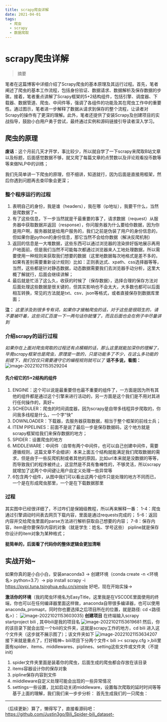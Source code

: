 ```yaml
---
title: scrapy爬虫详解
date: 2021-04-01
tags: 
  - 爬虫
  - scrapy
  - 数据爬取
---
```


# scrapy爬虫详解

> 摘要

<!-- DESC SEP -->

笔者在这篇博客中详细介绍了Scrapy爬虫的基本原理及其运行过程。首先，笔者阐述了爬虫的基本工作流程，包括身份验证、数据请求、数据解析及保存数据的步骤。接着，笔者重点讲解了Scrapy框架的5+2结构组件，包括引擎、调度器、下载器、数据管道、爬虫、中间件等，强调了各组件的功能及其在爬虫工作中的重要性。通过图示，笔者进一步解释了数据从请求到保存的整个流程，让读者对Scrapy的操作有了更深的理解。此外，笔者还提供了安装Scrapy及创建项目的实战指导，鼓励小白用户勇于尝试，最终通过实例和源码链接引导读者深入学习。

<!-- DESC SEP -->

## 爬虫的原理

**废话**：这个月前几天才开学，事比较少，所以就自学了一下scrapy来爬取B站文章以及标题，后面感觉数据不够，就又爬了每篇文章的点赞数以及评论观看投币数等等来做NLP中的训练；

我们先简单讲一下爬虫的原理，但不细讲，知道就行，因为后面是直接用框架，然后你遇到问题再去查印象会更深；
### 整个程序运行的过程

 1. 表明自己的身份，我是谁（headers），我在哪（ip地址），我要干什么，当然是爬数据了~
 2. 有了这些信息，下一步当然就是干最重要的事了，请求数据（request）从服务器中获取数据并返回（response），你问服务器为什么要给你数据，因为你是用户啊，服务器就是给用户服务的，我们之前是伪装了用户的身份信息的，但如果你是python的身份信息，那它当然不会给你数据（解决反爬机制）
 3. 返回的信息是一大堆数据，这些东西可以通过浏览器的渲染排好版地展示再用户地面前，但是我们当然不可能每次都通过浏览器来人工地处理数据，所以需要使用一种规则来获取我们想要的数据（这里地数据每次地格式是差不多的，如果有差别需要重新设计规则）比如：正则表达式、xpath、css选择器等等，当然，这些都是针对静态数据，动态数据需要我们去浏览器手动分析，这里大概了解就行，后面会继续讲解；
 4. 最后就是忙活了这么久，收获的时候了（保存数据），选择合理的保存方法对后面处理这些数据是很关键的，但其实影响也不会太大，大多数也都可以后面相互转换，常见的方法就是txt、csv、json等格式，或者直接保存到数据库里面；

**注：** *这里涉及到很多专有词，如果你才接触爬虫的话，对于这些是很陌生的，请不要被吓着，这些词汇百度一下一两句话你就懂了，而且后面也会在例子中尽量讲到*

### 介绍scrapy的运行过程
*如果你在上面对爬虫爬取的过程还有点模糊的话，那么这里就能加深你的理解了，毕竟scrapy框架也是爬虫，原理是一致的，只是功能多了不少，在这么多功能的前提下，我们仅仅只需要遵守它的编程规则就可以了*
**话不多说，看图：**
![image-20221021153529204](https://oss.justin3go.com/blogs/image-20221021153529204.png)

#### 先介绍它的5+2结构的组件

 1. ENGINE：这个可以说是最重要但也最不重要的组件了，一方面是因为所有其他的组件都是通过这个引擎来进行活动的，另一方面是这个我们是不用对其进行任何操作的，真好~
 2. SCHEDULER：爬虫的时间调度器，因为scrapy是自带多线程异步爬取的，你问我多线程是什么，一个字“快”
 3. DOWNLOADER：下载器，去服务器获取数据，相当于整个框架的前线士兵；
 4. ITEM PIPELINES：前面不是说了最后一步是保存数据码，这个地方就是scrapy框架给我们来保存数据的地方；
 5. SPIDER：设置爬虫的地方
 6. MIDDLEWARE：中间件（自带有两个中间件，也可以自己创建中间件，需要遵循规则，这篇文章不会细讲）本来上面五个结构就能满足我们爬取数据的需求，但是由于一些反爬机制或者其他的原因，比如url本来就是没数据的等等，而导致我们的程序被终止，这显然是不具有鲁棒性的，不够灵活，所以scrapy就增加了这两个中间键让用户自定义处理一些异常等
 7. 6包含两个组件，从图中我们可以看出这两个组件只是处理的地方不同而已，一个是在形成爬虫那里，一个是在下载数据那里
 ### 过程
 其实图中已经很详细了，不过咋们是保姆级教程，所以再来解释一番：
 1-4：爬虫通过引擎调动时间表去网页下载内容，里面是通过requests完成的；
 5-6：返回内容并交给爬虫里面的parse方法进行解析获取自己想要的内容；
 7-8：保存内容，item是你要保存内容的对象（就是学生：姓名、学号这些）
 pipline就是保存你设计的item对象为某种格式；

 **挺简单的，后面看了代码你的整体逻辑会更加清晰**
 ## 实战开始~
 如果你真的是小白小白，安装anaconda3 -> 创建环境（conda create -n <环境名> python=3.7）-> pip install scrapy -i https://pypi.tuna.tsinghua.edu.cn/simple 
 好吧，现在开始实操->

 **激活你的环境**（我的爬虫环境名为EasyTitle，这里我是在VSCODE里面使用的终端，你也可以在任何编译器里面这样做，anaconda自带很多编译器，也可以使用anaconda_promapt，同时你也要选择之后项目所在的位置，就是路径: cd <路径名>）：
![image-20221021153603035](https://oss.justin3go.com/blogs/image-20221021153603035.png))
**创建项目** 在终端输入scrapy startproject bili , 其中bili是我的项目名
![image-20221021153619681](https://oss.justin3go.com/blogs/image-20221021153619681.png)
然后，你的该目录下就会出现一个bili的文件夹，这就是scrapy工作的地方，cd bili 进入这个文件夹（这步就不展示图了）；该文件夹如下
![image-20221021153634207](https://oss.justin3go.com/blogs/image-20221021153634207.png)
接下来就是重点了，打好精神~
bili项目下分两个文件< bili >< scrapy.cfg >,bili里面有spider、items、middlewares、piplines、setting这些文件或文件夹（不提init)

1. spider文件夹里面是装着你的爬虫，后面生成的爬虫都会存放在该目录
2. items容器设计你的保存对象
3. pipline保存内容到文件
4. miiddleware自定义处理可能会出现的一些异常情况
5. settings一些设置，比如启动关闭middleware，设置每次爬取的延时时间等等
    基于上面的理解，我们我们来一步步分析：
    首先生成我们的一只爬虫：

---

（后续更新）算了，懒得写了，直接看源码吧：https://github.com/Justin3go/Bili_Spider-bili_dataset-

